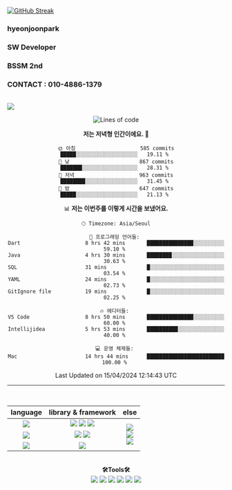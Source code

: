  [![GitHub Streak](https://streak-stats.demolab.com/?user=hyeonjoonpark)](https://git.io/streak-stats)

 ### <b>hyeonjoonpark</b> 
  ### <p>SW Developer</p>
  ### <p>BSSM 2nd</p>
  ### <p>CONTACT : 010-4886-1379</p>

<a href="https://github.com/hyeonjoonpark"></a>

<br>
<a href="https://www.instagram.com/jjoon1379/"><img src="https://img.shields.io/badge/Instagram-FF0080?style=flat-round&logo=instagram&logoColor=white"/></a>

<div align="center">

<!--START_SECTION:waka-->
![Lines of code](https://img.shields.io/badge/%EC%A0%80%EB%8A%94%20%EC%97%AC%ED%83%9C%EA%B9%8C%EC%A7%80%20-2.4%20million%20%EC%A4%84%EC%9D%98%20%EC%BD%94%EB%93%9C%EB%A5%BC%20%EC%9E%91%EC%84%B1%ED%96%88%EC%96%B4%EC%9A%94.-blue)

**저는 저녁형 인간이에요. 🦉** 

```text
🌞 아침                     585 commits         █████░░░░░░░░░░░░░░░░░░░░   19.11 % 
🌆 낮　                     867 commits         ███████░░░░░░░░░░░░░░░░░░   28.31 % 
🌃 저녁                     963 commits         ████████░░░░░░░░░░░░░░░░░   31.45 % 
🌙 밤　                     647 commits         █████░░░░░░░░░░░░░░░░░░░░   21.13 % 
```


📊 **저는 이번주를 이렇게 시간을 보냈어요.** 

```text
🕑︎ Timezone: Asia/Seoul

💬 프로그래밍 언어들: 
Dart                     8 hrs 42 mins       ███████████████░░░░░░░░░░   59.10 % 
Java                     4 hrs 30 mins       ████████░░░░░░░░░░░░░░░░░   30.63 % 
SQL                      31 mins             █░░░░░░░░░░░░░░░░░░░░░░░░   03.54 % 
YAML                     24 mins             █░░░░░░░░░░░░░░░░░░░░░░░░   02.73 % 
GitIgnore file           19 mins             █░░░░░░░░░░░░░░░░░░░░░░░░   02.25 % 

🔥 에디터들: 
VS Code                  8 hrs 50 mins       ███████████████░░░░░░░░░░   60.00 % 
Intellijidea             5 hrs 53 mins       ██████████░░░░░░░░░░░░░░░   40.00 % 

💻 운영 체제들: 
Mac                      14 hrs 44 mins      █████████████████████████   100.00 % 
```


 Last Updated on 15/04/2024 12:14:43 UTC
<!--END_SECTION:waka-->

---
<br>

<div align="left">
<div align="center"> 
<table style="text-align: center;">
  <thead>
    <tr>
      <th>language</th>
      <th>library & framework</th>
      <th>else</th>
    </tr>
  </thead>
  <tbody>
    <tr>
      <td><img src="https://img.shields.io/badge/Javascript-e4e94f?style=for-the-badge&logo=javascript&logoColor=white"/></td>
      <td>
        <img src="https://img.shields.io/badge/Node.js-02a100?style=for-the-badge&logo=node.js&logoColor=white"/>
        <img src="https://img.shields.io/badge/express-000000?style=for-the-badge&logo=express&logoColor=white"/>
        <img src="https://img.shields.io/badge/React-61DAFB?style=for-the-badge&logo=React&logoColor=black"/>
      </td>
      <td rowspan="4">
        <img src="https://img.shields.io/badge/MySQL-ac4534?style=for-the-badge&logo=mysql&logoColor=black"/><br>
        <img src="https://img.shields.io/badge/ORACLE-F80000?style=for-the-badge&logo=oracle&logoColor=white"/><br>
        <img src="https://img.shields.io/badge/Docker-2496ED?style=for-the-badge&logo=Docker&logoColor=white"/><br>
      </td>
    </tr>
    <tr>
      <td><img src="https://img.shields.io/badge/Java-007396?style=for-the-badge&logo=java&logoColor=white"/></td>
      <td>
        <img src="https://img.shields.io/badge/spring-6DB33F?style=for-the-badge&logo=spring&logoColor=white"/>
        <img src="https://img.shields.io/badge/JPA-90ee90?style=for-the-badge&logo=JPA&logoColor=black"/>
      </td>
    </tr>
    <tr>
      <td><img src="https://img.shields.io/badge/Dart-343939?style=for-the-badge&logo=dart&logoColor=black"/></td>
      <td><img src="https://img.shields.io/badge/Flutter-02569B?style=for-the-badge&logo=flutter&logoColor=white"/></td>
    </tr>
  </tbody>
</table>

<br>

  <div align="center">
<b>🛠Tools🛠</b>
  </div>
  <div align="center">
<img src="https://img.shields.io/badge/Visual Studio code-24acf2?style=for-the-badge&logo=visualstudiocode&logoColor=white"/>
<img src="https://img.shields.io/badge/IntelliJ-darkblue?style=for-the-badge&logo=intelliJ&logoColor=white"/>
<img src="https://img.shields.io/badge/Android Studio-24acf2?style=for-the-badge&logo=androidstudio&logoColor=white"/>
<img src="https://img.shields.io/badge/Xcode-147EFB?style=for-the-badge&logo=Xcode&logoColor=white"/>
<img src="https://img.shields.io/badge/Git-orange?style=for-the-badge&logo=Git&logoColor=white"/>
<img src="https://img.shields.io/badge/Github-black?style=for-the-badge&logo=Github&logoColor=white"/>
  </div>
  <br>

</div>


